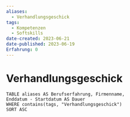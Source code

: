 ```yaml
---
aliases:
  - Verhandlungsgeschick
tags:
  - Kompetenzen
  - Softskills
date-created: 2023-06-21
date-published: 2023-06-19
Erfahrung: 0
---
```

# Verhandlungsgeschick

```dataview
TABLE aliases AS Berufserfahrung, Firmenname,
Enddatum - Startdatum AS Dauer
WHERE contains(tags, "Verhandlungsgeschick")
SORT ASC
```